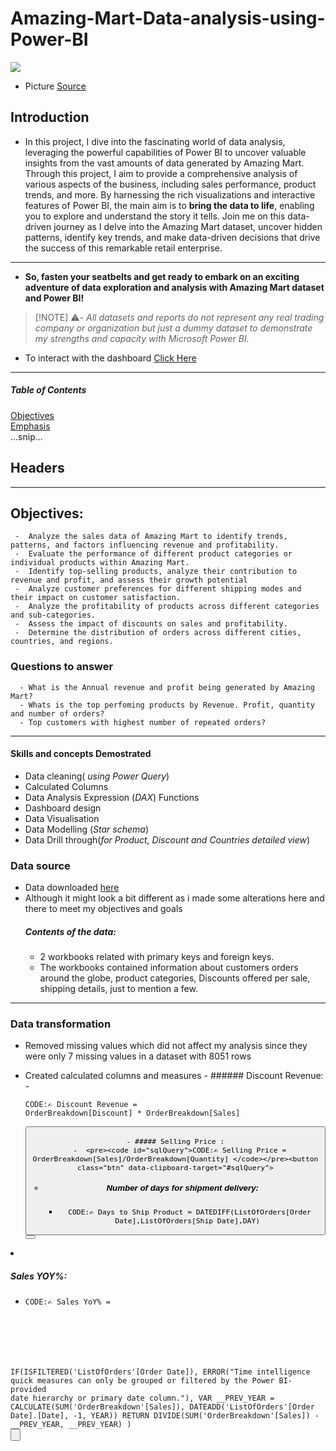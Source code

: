 # Amazing-Mart-Data-analysis-using-Power-BI
 ![](https://th.bing.com/th/id/OIP.KJR7866fPDGUmo-Bc_pgtQHaHa?rs=1&pid=ImgDetMain)
 
 - Picture [Source](https://th.bing.com/th?id=OIP.KJR7866fPDGUmo-Bc_pgtQHaHa&w=250&h=250&c=8&rs=1&qlt=90&o=6&pid=3.1&rm=2***)
  
## Introduction
- In this project, I dive into the fascinating world of data analysis, leveraging the powerful capabilities of Power BI to uncover valuable insights from the vast amounts of data generated by Amazing Mart. Through this project, I aim to provide a comprehensive analysis of various aspects of the business, including sales performance, product trends, and more. By harnessing the rich visualizations and interactive features of Power BI, the main aim is to **bring the data to life**, enabling you to explore and understand the story it tells. Join me on this data-driven journey as I delve into the Amazing Mart dataset, uncover hidden patterns, identify key trends, and make data-driven decisions that drive the success of this remarkable retail enterprise.
---
- **So, fasten your seatbelts and get ready to embark on an exciting adventure of data exploration and analysis with Amazing Mart dataset and Power BI!**

> [!NOTE] ⚠️- _All datasets and reports do not represent any real trading company or organization but just a dummy dataset to demonstrate my strengths and capacity with Microsoft Power BI._

- To interact with the dashboard [Click Here](https://app.powerbi.com/groups/me/reports/c006754c-8114-4c00-8f62-b8cbb74292a5/ReportSection?experience=power-bi)
---
##### Table of Contents  
[Objectives](objectives)  
[Emphasis](#emphasis)  
...snip...    
<a name="headers"/>
## Headers


***
## Objectives:
     -  Analyze the sales data of Amazing Mart to identify trends, patterns, and factors influencing revenue and profitability.
     -  Evaluate the performance of different product categories or individual products within Amazing Mart.
     -  Identify top-selling products, analyze their contribution to revenue and profit, and assess their growth potential
     -  Analyze customer preferences for different shipping modes and their impact on customer satisfaction.
     -  Analyze the profitability of products across different categories and sub-categories.
     -  Assess the impact of discounts on sales and profitability.
     -  Determine the distribution of orders across different cities, countries, and regions.
### Questions to answer
      - What is the Annual revenue and profit being generated by Amazing Mart?
      - Whats is the top perfoming products by Revenue. Profit, quantity and number of orders?
      - Top customers with highest number of repeated orders?

 ***

#### Skills and concepts Demostrated
 - Data cleaning( *using Power Query*)
 - Calculated Columns
 - Data Analysis Expression (*DAX*) Functions
 - Dashboard design
 - Data Visualisation
 - Data Modelling (*Star schema*)
 - Data Drill through(*for Product, Discount and Countries detailed view*)


### Data source
- Data downloaded [here](https://github.com/pavanjuturu/Tableau/blob/master/AmazingMartEU2.xlsx)
- Although it might look a bit different as i  made some alterations here and there to meet my objectives and goals
  ##### Contents of the data:
  - 2 workbooks related with primary keys and foreign keys.
  - The workbooks contained information about customers orders around the globe, product categories, Discounts offered per sale, shipping details, just to mention a few.
 
 ---
 ### Data transformation
 - Removed missing values which did not affect my analysis since they were only 7 missing values in a dataset with 8051 rows
 - Created calculated columns and  measures
       - ###### Discount Revenue:
         -  <pre><code id="sqlQuery">CODE:✍️ Discount Revenue = OrderBreakdown[Discount] * OrderBreakdown[Sales] </code></pre><button class="btn" data-clipboard-target="#sqlQuery">
          
       - ##### Selling Price :
         -  <pre><code id="sqlQuery">CODE:✍️ Selling Price = OrderBreakdown[Sales]/OrderBreakdown[Quantity] </code></pre><button class="btn" data-clipboard-target="#sqlQuery">

   - #####  Number of days for shipment delivery:
      -  <pre><code id="sqlQuery">CODE:✍️ Days to Ship Product = DATEDIFF(ListOfOrders[Order Date],ListOfOrders[Ship Date],DAY) </code></pre><button class="btn" data-clipboard-target="#sqlQuery">

   - #####  Sales YOY%:
      -  <pre><code id="sqlQuery">CODE:✍️ Sales YoY% = 
IF(ISFILTERED('ListOfOrders'[Order Date]),
	ERROR("Time intelligence quick measures can only be grouped or filtered by the Power BI-provided date hierarchy or primary date column."),
	VAR __PREV_YEAR =
		CALCULATE(SUM('OrderBreakdown'[Sales]),
			DATEADD('ListOfOrders'[Order Date].[Date], -1, YEAR))
	RETURN  DIVIDE(SUM('OrderBreakdown'[Sales]) - __PREV_YEAR, __PREV_YEAR) ) </code></pre><button class="btn" data-clipboard-target="#sqlQuery">
       




